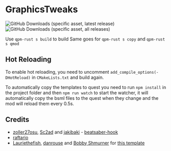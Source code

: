 # GraphicsTweaks
![GitHub Downloads (specific asset, latest release)](https://img.shields.io/github/downloads/FrozenAlex/GraphicsTweaks/latest/GraphicsTweaks.qmod)
![GitHub Downloads (specific asset, all releases)](https://img.shields.io/github/downloads/FrozenAlex/GraphicsTweaks/GraphicsTweaks.qmod)

Use `qpm-rust s build` to build
Same goes for `qpm-rust s copy` and `qpm-rust s qmod`

## Hot Reloading

To enable hot reloading, you need to uncomment `add_compile_options(-DHotReload)` in `CMakeLists.txt` and build again.

To automatically copy the templates to quest you need to run `npm install` in the project folder and then `npm run watch` to start the watcher, it will automatically copy the bsml files to the quest when they change and the mod will reload them every 0.5s.

## Credits

* [zoller27osu](https://github.com/zoller27osu), [Sc2ad](https://github.com/Sc2ad) and [jakibaki](https://github.com/jakibaki) - [beatsaber-hook](https://github.com/sc2ad/beatsaber-hook)
* [raftario](https://github.com/raftario)
* [Lauriethefish](https://github.com/Lauriethefish), [danrouse](https://github.com/danrouse) and [Bobby Shmurner](https://github.com/BobbyShmurner) for [this template](https://github.com/Lauriethefish/quest-mod-template)
